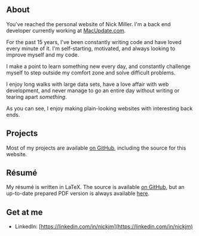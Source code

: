 ## About
You've reached the personal website of Nick Miller. I'm a back end developer
currently working at [MacUpdate.com](https://www.macupdate.com).

For the past 15 years, I've been constantly writing code and have loved every
minute of it. I'm self-starting, motivated, and always looking to improve
myself and my code.

I make a point to learn something new every day, and constantly challenge
myself to step outside my comfort zone and solve difficult problems.

I enjoy long walks with large data sets, have a love affair with web
development, and never manage to go an entire day without writing or
tearing apart _something_.

As you can see, I enjoy making plain-looking websites with interesting back
ends.

## Projects
Most of my projects are available [on GitHub](https://github.com/jadefish),
including the source for this website.

## Résumé
My résumé is written in LaTeX. The source is available
[on GitHub](https://github.com/jadefish/resume), but an up-to-date prepared
PDF version is always available [here](#).

## Get at me
* LinkedIn: [https://linkedin.com/in/nickjm](https://linkedin.com/in/nickjm)

